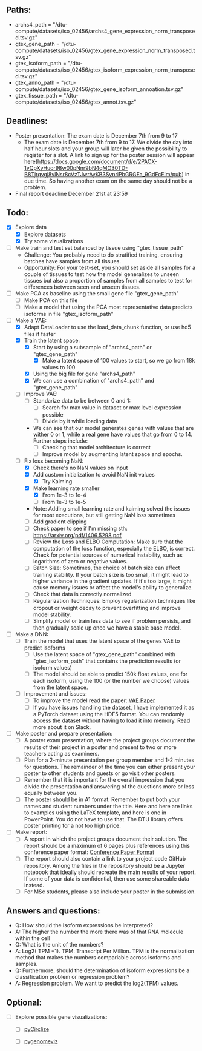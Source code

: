 ## Paths:
- archs4_path = "/dtu-compute/datasets/iso_02456/archs4_gene_expression_norm_transposed.tsv.gz"
- gtex_gene_path = "/dtu-compute/datasets/iso_02456/gtex_gene_expression_norm_transposed.tsv.gz"
- gtex_isoform_path = "/dtu-compute/datasets/iso_02456/gtex_isoform_expression_norm_transposed.tsv.gz"
- gtex_anno_path = "/dtu-compute/datasets/iso_02456/gtex_gene_isoform_annoation.tsv.gz"
- gtex_tissue_path = "/dtu-compute/datasets/iso_02456/gtex_annot.tsv.gz"

## Deadlines:
- Poster presentation: The exam date is December 7th from 9 to 17
    -  The exam date is December 7th from 9 to 17. We divide the day into half hour slots and your group will later be given the possibility to register for a slot. A link to sign up for the poster session will appear here(https://docs.google.com/document/d/e/2PACX-1vQpXyHuor98w00pNnr9bN4qMO30TD-B8Tjrqvgj8vlNsr8cVzTJwrAyKB3SynriPbGRGFa_9GdFcEIm/pub) in due time. So having another exam on the same day should not be a problem.
- Final report deadline December 21st at 23:59



## Todo:
- [x] Explore data
    - [x] Explore datasets
    - [x] Try some vizualizations
- [ ] Make train and test set balanced by tissue using "gtex_tissue_path"
    - Challenge: You probably need to do stratified training, ensuring batches have samples from all tissues.
    - Opportunity: For your test-set, you should set aside all samples for a couple of tissues to test how the model generalizes to unseen tissues but also a proportion of samples from all samples to test for differences between seen and unseen tissues.
- [ ] Make PCA as baseline using the small gene file "gtex_gene_path"
    - [ ] Make PCA on this file
    - [ ] Make a model that using the PCA most representative data predicts isoforms in file "gtex_isoform_path"
- [ ] Make a VAE:
    - [X] Adapt DataLoader to use the load_data_chunk function, or use hd5 files if faster
    - [X] Train the latent space:
        - [X] Start by using a subsample of "archs4_path" or "gtex_gene_path"
            - [X] Make a latent space of 100 values to start, so we go from 18k values to 100
        - [X] Using the big file for gene "archs4_path"
        - [X] We can use a combination of "archs4_path" and "gtex_gene_path"
    - [ ] Improve VAE:
        - [ ] Standarize data to be between 0 and 1:
            - [ ] Search for max value in dataset or max level expression possible
            - [ ] Divide by it while loading data
        - We can see that our model generates genes with values that are wither 0 or 1, while a real gene have values that go from 0 to 14. Further steps include:
            - [ ] Checking that model architecture is correct
            - [ ] Improve model by augmenting latent space and epochs.
    - [ ] Fix loss becoming NaN:
        - [X] Check there's no NaN values on input
        - [X] Add custom initialization to avoid NaN init values
            - [X] Try Kaiming
        - [X] Make learning rate smaller
            - [X] From 1e-3 to 1e-4
            - [ ] From 1e-3 to 1e-5
        - Note: Adding small learning rate and kaiming solved the issues for most executions, but still getting NaN loss sometimes
        - [ ] Add gradient clipping 
        - [ ] Check paper to see if I'm missing sth: https://arxiv.org/pdf/1406.5298.pdf
        - [ ] Review the Loss and ELBO Computation: Make sure that the computation of the loss function, especially the ELBO, is correct. Check for potential sources of numerical instability, such as logarithms of zero or negative values.
        - [ ] Batch Size: Sometimes, the choice of batch size can affect training stability. If your batch size is too small, it might lead to higher variance in the gradient updates. If it's too large, it might cause memory issues or affect the model's ability to generalize.
        - [ ] Check that data is correctly normalized
        - [ ] Regularization Techniques: Employ regularization techniques like dropout or weight decay to prevent overfitting and improve model stability.
        - [ ] Simplify model or train less data to see if problem persists, and then gradually scale up once we have a stable base model.
- [ ] Make a DNN:
    - [ ] Train the model that uses the latent space of the genes VAE to predict isoforms
        - [ ] Use the latent space of "gtex_gene_path" combined with "gtex_isoform_path" that contains the prediction results (or isoform values)
        - [ ] The model should be able to predict 150k float values, one for each isoform, using the 100 (or the number we choose) values from the latent space.
    - [ ] Improvement and issues:
        - [ ] To improve the model read the paper: [VAE Paper](https://arxiv.org/abs/1406.5298)
        - [ ] If you have issues handling the dataset, I have implemented it as a PyTorch dataset using the HDF5 format. You can randomly access the dataset without having to load it into memory. Read more about it on Slack.
- [ ] Make poster and prepare presentation:
    - [ ] A poster exam presentation, where the project groups document the results of their project in a poster and present to two or more teachers acting as examiners.
    - [ ] Plan for a 2-minute presentation per group member and 1-2 minutes for questions. The remainder of the time you can either present your poster to other students and guests or go visit other posters.
    - [ ] Remember that it is important for the overall impression that you divide the presentation and answering of the questions more or less equally between you.
    - [ ] The poster should be in A1 format. Remember to put both your names and student numbers under the title. Here and here are links to examples using the LaTeX template, and here is one in PowerPoint. You do not have to use that. The DTU library offers poster printing for a not too high price.
- [ ] Make report:
    - [ ] A report in which the project groups document their solution. The report should be a maximum of 6 pages plus references using this conference paper format: [Conference Paper Format](https://drive.google.com/file/d/0BxJRy96AHCJxaUEwOFhwUExmX00/view?resourcekey=0-RvwJqDVrZVijbkkifLWoYA)
    - [ ] The report should also contain a link to your project code GitHub repository. Among the files in the repository should be a Jupyter notebook that ideally should recreate the main results of your report. If some of your data is confidential, then use some shareable data instead.
    - [ ] For MSc students, please also include your poster in the submission.

## Answers and questions:
- Q: How should the isoform expressions be interpreted?
- A: The higher the number the more there was of that RNA molecule within the cell
- Q: What is the unit of the numbers?
- A: Log2( TPM +1). TPM: Transcript Per Million. TPM is the normalization method that makes the numbers compariable across isoforms and samples.
- Q: Furthermore, should the determination of isoform expressions be a classification problem or regression problem?
- A: Regression problem. We want to predict the log2(TPM) values.

## Optional:
- [ ] Explore possible gene visualizations:
    - [ ] [pyCirclize](https://github.com/moshi4/pyCirclize)
    - [ ] [pygenomeviz](https://pypi.org/project/pygenomeviz/)


